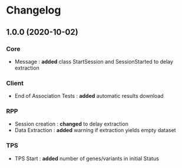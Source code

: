 # Changelog

## 1.0.0 (2020-10-02)
### Core
* Message : **added** class StartSession and SessionStarted to delay extraction
### Client
* End of Association Tests : **added** automatic results download
### RPP
* Session creation : **changed** to delay extraction
* Data Extraction : **added** warning if extraction yields empty dataset
### TPS
* TPS Start : **added** number of genes/variants in initial Status
